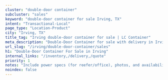 ```yaml
---
cluster: "double-door container"
subcluster: "sales"
keyword: "double-door container for sale Irving, TX"
intent: "Transactional-Local"
page_type: "Location-Product"
city: "Irving, TX"
title_tag: "Irving double-door container for sale | LC Container"
meta_description: "Double-Door Container for sale with delivery in Irving, TX. LC Container — local Since 2003. Get pricing today."
url_slug: "/irving/double-door-container/sales"
h1: "Double-Door Container For Sale in Irving"
internal_links: "/inventory,/delivery,/quote"
priority: 1
notes: "Include power specs (for reefer/office), photos, and availability."
noindex: false
---
```


<!-- TODO: Add unique city/inventory copy, images, and internal links here. -->
